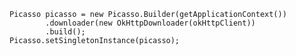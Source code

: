     Picasso picasso = new Picasso.Builder(getApplicationContext())
            .downloader(new OkHttpDownloader(okHttpClient))
            .build();
    Picasso.setSingletonInstance(picasso);